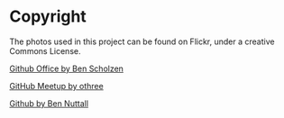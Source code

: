 # Copyright

The photos used in this project can be found on Flickr, under a creative Commons License. 

[Github Office by Ben Scholzen](https://www.flickr.com/photos/dasprid/8148007408/in/photolist-dq1EJm-rvZgtz-5vz25s-qfKnJr-6Bzdcr-doaxCy-8YV73E-6X91UZ-fPnfQc-6X92Dn-6Xd1ss-6X92ee-6XcZW5-fvuBGV-6X914P-rQecC6-rQecVR-bGFTuT-9zkuAb-rQj6Gc-rQj7SP-rxRCE8-qTjeid-66FM23-EMhUAi-6X91FP-5Q1BkA-6X92vM-duNhRB-9zkuuE-6Xd2D3-9zhupz-agyqpZ-f6HvPa-f6HvzR-gnBJQY-9iimcr-e6P1yv-dp4dMj-6FwcUc-5W4DgL-71f1jh-9zkuFu-b2jCDk-doapzT-hScJ8y-5k8MAg-boBdRX-9imr2h-5vuCCB)

[GitHub Meetup by othree](https://www.flickr.com/photos/othree/16954685421/in/photolist-rQechr-dJCVwH-rQj5W4-qTvVsP-dD7WZu-6Fggpr-8LLUKP-6YV9Jp-rQcgPN-9hjZeC-8Y2Z5D-67pV62-67pWrP-dBLvb1-8ZzoYK-4AziQa-9A1vKB-7AzcXg-BTPHWt-bLmUnF-4ByuDc-pJrCXC-8hHLoX-JbfUC7-67To4c-pLBeJN-6Cigb1-8kDzMt-doKQan-7XQYMc-8LVog3-6Xd1VS-f6XKXY-8Y6mTu-6X92Wi-56Jf7W-6dr3Sj-rxREMK-9evtKf-dq1EJm-rvZgtz-5vz25s-qfKnJr-6Bzdcr-doaxCy-8YV73E-6X91UZ-fPnfQc-6X92Dn-6Xd1ss)

[Github by Ben Nuttall](https://www.flickr.com/photos/ben_nuttall/25964125202/in/photolist-FymVR5-8rnbmC-cCf9Eq-8Y2Yoz-67usLB-o9Wrv3-f6HvHi-f6HvLX-5Lg1e8-rQechr-dJCVwH-rQj5W4-qTvVsP-dD7WZu-6Fggpr-8LLUKP-6YV9Jp-rQcgPN-9hjZeC-8Y2Z5D-67pV62-67pWrP-dBLvb1-8ZzoYK-4AziQa-9A1vKB-7AzcXg-BTPHWt-bLmUnF-4ByuDc-pJrCXC-8hHLoX-JbfUC7-67To4c-pLBeJN-6Cigb1-8kDzMt-doKQan-7XQYMc-8LVog3-6Xd1VS-f6XKXY-8Y6mTu-6X92Wi-56Jf7W-6dr3Sj-rxREMK-9evtKf-dq1EJm-rvZgtz)
